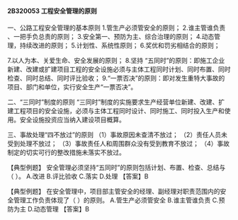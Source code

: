 #### 2B320053	工程安全管理的原则
一、公路工程安全管理的基本原则
1.管生产必须管安全的原则；
2.谁主管谁负责 、一把手负总责的原则；
3.安全第一、预防为主、综合治理的原则；
4.动态管理，持续改进的原则；
5.计划性、系统性原则；
6.奖优和罚劣相结合的原则；

7.以人为本、关爱生命、安全发展的原则；
8.坚持 “五同时”的原则：即施工企业新建、改建或扩建项目工程的安全设施必须与主体工程同时计划、同时布置、同时检查、同时总结、同时评比验收；
9.“一票否决”的原则：即对发生重特大事故的项目、部门和单位，实行安全生产“一票否决”。

二、“三同时”制度的原则
“三同时”制度的实施要求生产经营单位新建、改建、扩建工程项目的安全设施，必须与主体工程同时设计、同时施工、同时投入生产和使用。安全设施投资应当纳入建设项目概算。

三、事故处理“四不放过”的原则
（1）事故原因未查清不放过；
（2）责任人员未受到处理不放过；
（3）事故责任人和周围群众没有受到教育不放过；
（4）事故制定的切实可行的整改措施未落实不放过。

【典型例题】
安全管理必须坚持“五同时”的原则包括计划、布置、检查、总结与（	）。
A.改进
B.评比验收
C.落实
D.处理
【答案】B

【典型例题】
在安全管理中，项目部主管安全的经理、副经理对职责范围内的安全管理工作负责体现了（	）的原则。
A.管生产必须管安全
B.谁主管谁负责
C.预防为主
D.动态管理
【答案】B